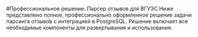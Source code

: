 #Профессиональное решение: Парсер отзывов для ВГУЭС
Ниже представлено полное, профессионально оформленное решение задачи парсинга отзывов с интеграцией в PostgreSQL. Решение включает все необходимые компоненты для развертывания и использования.

